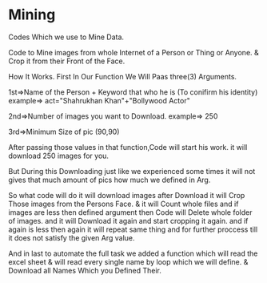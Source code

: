 # Mining
Codes Which we use to Mine Data.

Code to Mine images from whole Internet of a Person or Thing or Anyone.
& Crop it from their Front of the Face.

How It Works.
First In Our Function We Will Paas three(3) Arguments.

1st=>Name of the Person + Keyword that who he is (To conifirm his identity)
example=>
act="Shahrukhan Khan"+"Bollywood Actor"

2nd=>Number of images you want to Download.
example=> 250

3rd=>Minimum Size of pic (90,90)

After passing those values in that function,Code will start his work.
it will download 250 images for you.

But
During this Downloading just like we experienced some times it will not gives 
that much amount of pics how much we defined in Arg.

So what code will do
it will download images 
after Download
it will Crop Those images from the Persons Face.
&
it will Count whole files
and
if images are less then defined argument then
Code will Delete whole folder of images.
and it will Download it again and start cropping it again.
and if again is less then again it will repeat same thing 
and for further proccess till it does not satisfy the 
given Arg value.

And in last to automate the full task we added a function 
which will read the excel sheet & will read every single name
by loop which we will define.
& Download all Names Which you Defined Their.
